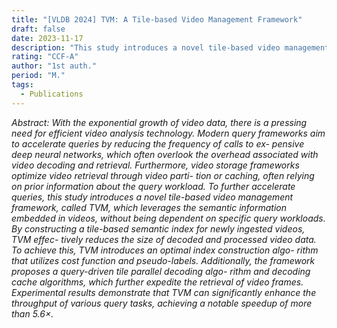 ```yaml
---
title: "[VLDB 2024] TVM: A Tile-based Video Management Framework"
draft: false
date: 2023-11-17
description: "This study introduces a novel tile-based video management framework, called TVM, which leverages the semantic information embedded in videos. By constructing a tile-based semantic index for newly ingested videos, TVM effectively reduces the size of decoded and processed video data."
rating: "CCF-A"
author: "1st auth."
period: "M."
tags:
  - Publications
---
```


*Abstract: With the exponential growth of video data, there is a pressing need for efficient video analysis technology. Modern query frameworks aim to accelerate queries by reducing the frequency of calls to ex- pensive deep neural networks, which often overlook the overhead associated with video decoding and retrieval. Furthermore, video storage frameworks optimize video retrieval through video parti- tion or caching, often relying on prior information about the query workload. To further accelerate queries, this study introduces a novel tile-based video management framework, called TVM, which leverages the semantic information embedded in videos, without being dependent on specific query workloads. By constructing a tile-based semantic index for newly ingested videos, TVM effec- tively reduces the size of decoded and processed video data. To achieve this, TVM introduces an optimal index construction algo- rithm that utilizes cost function and pseudo-labels. Additionally, the framework proposes a query-driven tile parallel decoding algo- rithm and decoding cache algorithms, which further expedite the retrieval of video frames. Experimental results demonstrate that TVM can significantly enhance the throughput of various query tasks, achieving a notable speedup of more than 5.6$\times$.*